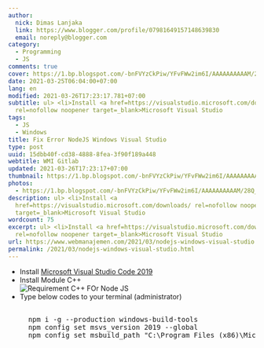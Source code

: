 ```yaml
---
author:
  nick: Dimas Lanjaka
  link: https://www.blogger.com/profile/07981649157148639830
  email: noreply@blogger.com
category:
  - Programming
  - JS
comments: true
cover: https://1.bp.blogspot.com/-bnFVYzCkPiw/YFvFWw2im6I/AAAAAAAAAAM/28Q_ctk1SuE-1pskAFYfvVREqij-nsjhACLcBGAsYHQ/s0/VStudio2019-NodeJS.png
date: 2021-03-25T06:04:00+07:00
lang: en
modified: 2021-03-26T17:23:17.781+07:00
subtitle: ul> <li>Install <a href=https://visualstudio.microsoft.com/downloads/
  rel=nofollow noopener target=_blank>Microsoft Visual Studio
tags:
  - JS
  - Windows
title: Fix Error NodeJS Windows Visual Studio
type: post
uuid: 15dbb40f-cd38-4888-8fea-3f90f189a448
webtitle: WMI Gitlab
updated: 2021-03-26T17:23:17+07:00
thumbnail: https://1.bp.blogspot.com/-bnFVYzCkPiw/YFvFWw2im6I/AAAAAAAAAAM/28Q_ctk1SuE-1pskAFYfvVREqij-nsjhACLcBGAsYHQ/s0/VStudio2019-NodeJS.png
photos:
  - https://1.bp.blogspot.com/-bnFVYzCkPiw/YFvFWw2im6I/AAAAAAAAAAM/28Q_ctk1SuE-1pskAFYfvVREqij-nsjhACLcBGAsYHQ/s0/VStudio2019-NodeJS.png
description: ul> <li>Install <a
  href=https://visualstudio.microsoft.com/downloads/ rel=nofollow noopener
  target=_blank>Microsoft Visual Studio
wordcount: 75
excerpt: ul> <li>Install <a href=https://visualstudio.microsoft.com/downloads/
  rel=nofollow noopener target=_blank>Microsoft Visual Studio
url: https://www.webmanajemen.com/2021/03/nodejs-windows-visual-studio.html
permalink: /2021/03/nodejs-windows-visual-studio.html
---
```


<ul>    <li>Install <a href="https://visualstudio.microsoft.com/downloads/" rel="noopener noreferer nofollow" target="_blank">Microsoft Visual Studio Code 2019</a></li>  <li>Install Module C++</li>  <img alt="Requirement C++ FOr Node JS" src="https://1.bp.blogspot.com/-bnFVYzCkPiw/YFvFWw2im6I/AAAAAAAAAAM/28Q_ctk1SuE-1pskAFYfvVREqij-nsjhACLcBGAsYHQ/s0/VStudio2019-NodeJS.png" title="C++ for nodejs">  <li>Type below codes to your terminal (administrator)</li>  <pre>	<br>  npm i -g --production windows-build-tools<br>  npm config set msvs_version 2019 --global<br>  npm config set msbuild_path "C:\Program Files (x86)\Microsoft Visual Studio\2019\Community\MSBuild\Current\Bin\MSBuild.exe"<br>  </pre></ul>